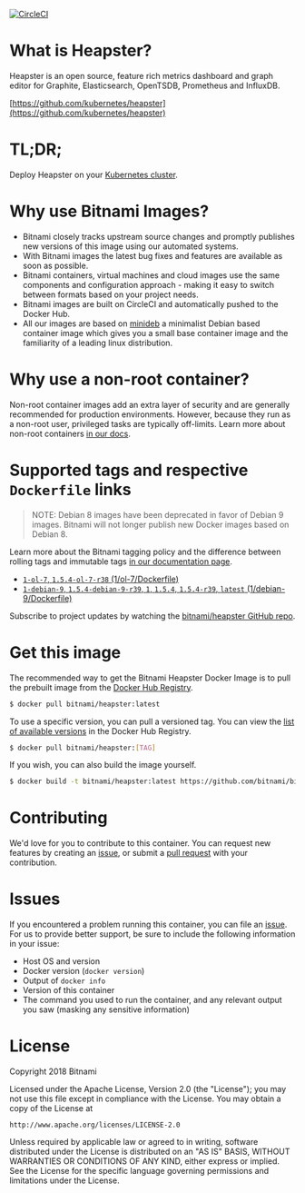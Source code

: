 [![CircleCI](https://circleci.com/gh/bitnami/bitnami-docker-heapster/tree/master.svg?style=shield)](https://circleci.com/gh/bitnami/bitnami-docker-heapster/tree/master)

# What is Heapster?

Heapster is an open source, feature rich metrics dashboard and graph editor for Graphite, Elasticsearch, OpenTSDB, Prometheus and InfluxDB.

[https://github.com/kubernetes/heapster](https://github.com/kubernetes/heapster)

# TL;DR;

Deploy Heapster on your [Kubernetes cluster](https://github.com/kubernetes/heapster/tree/master/docs).

# Why use Bitnami Images?

* Bitnami closely tracks upstream source changes and promptly publishes new versions of this image using our automated systems.
* With Bitnami images the latest bug fixes and features are available as soon as possible.
* Bitnami containers, virtual machines and cloud images use the same components and configuration approach - making it easy to switch between formats based on your project needs.
* Bitnami images are built on CircleCI and automatically pushed to the Docker Hub.
* All our images are based on [minideb](https://github.com/bitnami/minideb) a minimalist Debian based container image which gives you a small base container image and the familiarity of a leading linux distribution.

# Why use a non-root container?

Non-root container images add an extra layer of security and are generally recommended for production environments. However, because they run as a non-root user, privileged tasks are typically off-limits. Learn more about non-root containers [in our docs](https://docs.bitnami.com/containers/how-to/work-with-non-root-containers/).

# Supported tags and respective `Dockerfile` links

> NOTE: Debian 8 images have been deprecated in favor of Debian 9 images. Bitnami will not longer publish new Docker images based on Debian 8.

Learn more about the Bitnami tagging policy and the difference between rolling tags and immutable tags [in our documentation page](https://docs.bitnami.com/containers/how-to/understand-rolling-tags-containers/).


* [`1-ol-7`, `1.5.4-ol-7-r38` (1/ol-7/Dockerfile)](https://github.com/bitnami/bitnami-docker-heapster/blob/1.5.4-ol-7-r38/1/ol-7/Dockerfile)
* [`1-debian-9`, `1.5.4-debian-9-r39`, `1`, `1.5.4`, `1.5.4-r39`, `latest` (1/debian-9/Dockerfile)](https://github.com/bitnami/bitnami-docker-heapster/blob/1.5.4-debian-9-r39/1/debian-9/Dockerfile)

Subscribe to project updates by watching the [bitnami/heapster GitHub repo](https://github.com/bitnami/bitnami-docker-heapster).

# Get this image

The recommended way to get the Bitnami Heapster Docker Image is to pull the prebuilt image from the [Docker Hub Registry](https://hub.docker.com/r/bitnami/heapster).

```bash
$ docker pull bitnami/heapster:latest
```

To use a specific version, you can pull a versioned tag. You can view the [list of available versions](https://hub.docker.com/r/bitnami/heapster/tags/) in the Docker Hub Registry.

```bash
$ docker pull bitnami/heapster:[TAG]
```

If you wish, you can also build the image yourself.

```bash
$ docker build -t bitnami/heapster:latest https://github.com/bitnami/bitnami-docker-heapster.git
```

# Contributing

We'd love for you to contribute to this container. You can request new features by creating an [issue](https://github.com/bitnami/bitnami-docker-heapster/issues), or submit a [pull request](https://github.com/bitnami/bitnami-docker-heapster/pulls) with your contribution.

# Issues

If you encountered a problem running this container, you can file an [issue](https://github.com/bitnami/bitnami-docker-heapster/issues). For us to provide better support, be sure to include the following information in your issue:

- Host OS and version
- Docker version (`docker version`)
- Output of `docker info`
- Version of this container
- The command you used to run the container, and any relevant output you saw (masking any sensitive information)

# License
Copyright 2018 Bitnami

Licensed under the Apache License, Version 2.0 (the "License");
you may not use this file except in compliance with the License.
You may obtain a copy of the License at

    http://www.apache.org/licenses/LICENSE-2.0

Unless required by applicable law or agreed to in writing, software
distributed under the License is distributed on an "AS IS" BASIS,
WITHOUT WARRANTIES OR CONDITIONS OF ANY KIND, either express or implied.
See the License for the specific language governing permissions and
limitations under the License.
